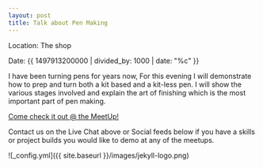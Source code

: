 ```yaml
---
layout: post
title: Talk about Pen Making
---
```


Location: The shop

Date: {{ 1497913200000 | divided_by: 1000 | date: "%c" }}


I have been turning pens for years now, For this evening I will demonstrate how to prep and turn both a kit based and a kit-less pen. I will show the various stages involved and explain the art of finishing which is the most important part of pen making.
 
[Come check it out @ the MeetUp!](https://www.meetup.com/londonmakerscommunity/events/240360270/)
 
Contact us on the Live Chat above or Social feeds below if you have a skills or project builds you would like to demo at any of the meetups.
 

![_config.yml]({{ site.baseurl }}/images/jekyll-logo.png)
